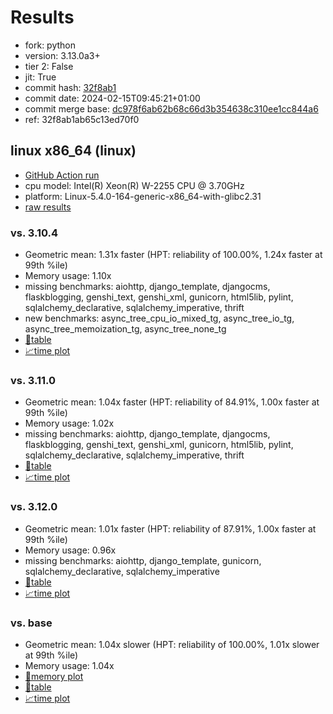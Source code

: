 # Results

- fork: python
- version: 3.13.0a3+
- tier 2: False
- jit: True
- commit hash: [32f8ab1](https://github.com/python/cpython/commit/32f8ab1)
- commit date: 2024-02-15T09:45:21+01:00
- commit merge base: [dc978f6ab62b68c66d3b354638c310ee1cc844a6](https://github.com/python/cpython/commit/dc978f6ab62b68c66d3b354638c310ee1cc844a6)
- ref: 32f8ab1ab65c13ed70f0

## linux x86_64 (linux)

- [GitHub Action run](https://github.com/faster-cpython/benchmarking/actions/runs/7915186139)
- cpu model: Intel(R) Xeon(R) W-2255 CPU @ 3.70GHz
- platform: Linux-5.4.0-164-generic-x86_64-with-glibc2.31
- [raw results](bm-20240215-linux-x86_64-python-32f8ab1ab65c13ed70f0-3.13.0a3%2B-32f8ab1.json)

### vs. 3.10.4

- Geometric mean: 1.31x faster (HPT: reliability of 100.00%, 1.24x faster at 99th %ile)
- Memory usage: 1.10x
- missing benchmarks: aiohttp, django_template, djangocms, flaskblogging, genshi_text, genshi_xml, gunicorn, html5lib, pylint, sqlalchemy_declarative, sqlalchemy_imperative, thrift
- new benchmarks: async_tree_cpu_io_mixed_tg, async_tree_io_tg, async_tree_memoization_tg, async_tree_none_tg
- [📄table](bm-20240215-linux-x86_64-python-32f8ab1ab65c13ed70f0-3.13.0a3%2B-32f8ab1-vs-3.10.4.md)
- [📈time plot](bm-20240215-linux-x86_64-python-32f8ab1ab65c13ed70f0-3.13.0a3%2B-32f8ab1-vs-3.10.4.png)

### vs. 3.11.0

- Geometric mean: 1.04x faster (HPT: reliability of 84.91%, 1.00x faster at 99th %ile)
- Memory usage: 1.02x
- missing benchmarks: aiohttp, django_template, djangocms, flaskblogging, genshi_text, genshi_xml, gunicorn, html5lib, pylint, sqlalchemy_declarative, sqlalchemy_imperative, thrift
- [📄table](bm-20240215-linux-x86_64-python-32f8ab1ab65c13ed70f0-3.13.0a3%2B-32f8ab1-vs-3.11.0.md)
- [📈time plot](bm-20240215-linux-x86_64-python-32f8ab1ab65c13ed70f0-3.13.0a3%2B-32f8ab1-vs-3.11.0.png)

### vs. 3.12.0

- Geometric mean: 1.01x faster (HPT: reliability of 87.91%, 1.00x faster at 99th %ile)
- Memory usage: 0.96x
- missing benchmarks: aiohttp, django_template, gunicorn, sqlalchemy_declarative, sqlalchemy_imperative
- [📄table](bm-20240215-linux-x86_64-python-32f8ab1ab65c13ed70f0-3.13.0a3%2B-32f8ab1-vs-3.12.0.md)
- [📈time plot](bm-20240215-linux-x86_64-python-32f8ab1ab65c13ed70f0-3.13.0a3%2B-32f8ab1-vs-3.12.0.png)

### vs. base

- Geometric mean: 1.04x slower (HPT: reliability of 100.00%, 1.01x slower at 99th %ile)
- Memory usage: 1.04x
- [🧠memory plot](bm-20240215-linux-x86_64-python-32f8ab1ab65c13ed70f0-3.13.0a3%2B-32f8ab1-vs-base-mem.png)
- [📄table](bm-20240215-linux-x86_64-python-32f8ab1ab65c13ed70f0-3.13.0a3%2B-32f8ab1-vs-base.md)
- [📈time plot](bm-20240215-linux-x86_64-python-32f8ab1ab65c13ed70f0-3.13.0a3%2B-32f8ab1-vs-base.png)

